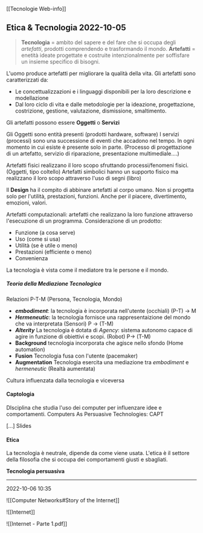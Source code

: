 [[Tecnologie Web-info]]

## Etica & Tecnologia 2022-10-05
> **Tecnologia** = ambito del sapere e del fare che si occupa degli *artefatti*, prodotti comprendendo e trasformando il mondo. 
> **Artefatti** = enetità ideate progettate e costruite intenzionalmente per soffisfare un insieme specifico di bisogni. 

L'uomo produce artefatti per migliorare la qualità della vita. 
Gli artefatti sono caratterizzati da: 
- Le concettualizzazioni e i linguaggi disponibili per la loro descrizione e modellazione
- Dal loro ciclo di vita e dalle metodologie per la ideazione, progettazione, costrizione, gestione, valutazione, dismissione, smaltimento. 

Gli artefatti possono essere **Oggetti** o **Servizi**

Gli Oggetti sono entità presenti (prodotti hardware, software)
I servizi (processi) sono una successione di eventi che accadono nel tempo. In ogni momento in cui esiste è presente solo in parte.  (Processo di progettazione di un artefatto, servizio di riparazione, presentazione multimediale....)

Artefatti fisici realizzano il loro scopo sfruttando processi/fenomeni fisici. (Oggetti, tipo coltello)
Artefatti simbolici hanno un supporto fisico ma realizzano il loro scopo attraverso l'uso di segni (libro)

Il **Design** ha il compito di abbinare artefatti al corpo umano. Non si progetta solo per l'utilità, prestazioni, funzioni. Anche per il piacere, divertimento, emozioni, valori. 

Artefatti computazionali: artefatti che realizzano la loro funzione attraverso l'esecuzione di un programma. 
Considerazione di un prodotto: 
- Funzione (a cosa serve)
- Uso (come si usa)
- Utilità (se è utile o meno)
- Prestazioni (efficiente o meno)
- Convenienza

La tecnologia è vista come il mediatore tra le persone e il mondo. 

##### Teoria della Mediazione Tecnologica

Relazioni P-T-M (Persona, Tecnologia, Mondo)
- ***embodiment***: la tecnologia è incorporata nell'utente (occhiali) (P-T) -> M
- ***Hermeneutic***: la tecnologia fornisce una rappresentaizione del mondo che va interpretata (Sensori) P -> (T-M)
- ***Alterity*** La tecnologia è dotata di *Agency*: sistema autonomo capace di agire in funzione di obiettivi e scopi. (Robot) P-> (T-M)
- **Background** tecnologia incorporata che agisce nello sfondo (Home automation)
- **Fusion** Tecnologia fusa con l'utente (pacemaker)
- **Augmentation** Tecnologia esercita una mediazione tra *embodiment* e *hermeneutic* (Realtà aumentata)

Cultura influenzata dalla tecnologia e viceversa

#### Captologia 
DIsciplina che studia l'uso dei computer per influenzare idee e comportamenti.
Computers As Persuasive Technologies: CAPT

[...] Slides

#### Etica
La tecnologia è neutrale, dipende da come viene usata. L'etica è il settore della filosofia che si occupa dei comportamenti giusti e sbagliati. 

**Tecnologia persuasiva**
 
---

2022-10-06 10:35

![[Computer Networks#Story of the Internet]]

![[Internet]]

![[Internet - Parte 1.pdf]]